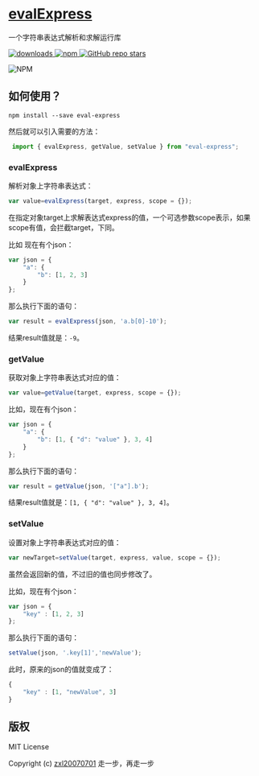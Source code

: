 # [evalExpress](https://github.com/oi-contrib/evalExpress)
一个字符串表达式解析和求解运行库

<p>
    <a href="https://zxl20070701.github.io/toolbox/#/npm-download?packages=eval-express&interval=7">
        <img src="https://img.shields.io/npm/dm/eval-express.svg" alt="downloads">
    </a>
    <a href="https://www.npmjs.com/package/eval-express">
        <img src="https://img.shields.io/npm/v/eval-express.svg" alt="npm">
    </a>
    <a href="https://github.com/oi-contrib/evalExpress" target='_blank'>
        <img alt="GitHub repo stars" src="https://img.shields.io/github/stars/oi-contrib/evalExpress?style=social">
    </a>
</p>

<img src="https://nodei.co/npm/eval-express.png?downloads=true&amp;downloadRank=true&amp;stars=true" alt="NPM">

## 如何使用？

```
npm install --save eval-express
```

然后就可以引入需要的方法：

```js
 import { evalExpress, getValue, setValue } from "eval-express";
 ```

### evalExpress

解析对象上字符串表达式：

```js
var value=evalExpress(target, express, scope = {});
```

在指定对象target上求解表达式express的值，一个可选参数scope表示，如果scope有值，会拦截target，下同。

比如 现在有个json：

```js
var json = {
    "a": {
        "b": [1, 2, 3]
    }
};
```

那么执行下面的语句：

```js
var result = evalExpress(json, 'a.b[0]-10');
```

结果result值就是：`-9`。

### getValue

获取对象上字符串表达式对应的值：

```js
var value=getValue(target, express, scope = {});
```

比如，现在有个json：

```js
var json = {
    "a": {
        "b": [1, { "d": "value" }, 3, 4]
    }
};
```

那么执行下面的语句：

```js
var result = getValue(json, '["a"].b');
```

结果result值就是：`[1, { "d": "value" }, 3, 4]`。

### setValue

设置对象上字符串表达式对应的值：

```js
var newTarget=setValue(target, express, value, scope = {});
```

虽然会返回新的值，不过旧的值也同步修改了。

比如，现在有个json：

```js
var json = {
    "key" : [1, 2, 3]
};
```

那么执行下面的语句：

```js
setValue(json, '.key[1]','newValue');
```

此时，原来的json的值就变成了：

```js
{
    "key" : [1, "newValue", 3]
}
```

## 版权

MIT License

Copyright (c) [zxl20070701](https://zxl20070701.github.io/notebook/home.html) 走一步，再走一步